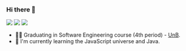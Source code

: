 ### Hi there 👋
[![](https://img.shields.io/badge/-Lucas%20Bruno-blue?style=flat-square&labelColor=blue&logo=linkedin&logoColor=white&link=https://www.linkedin.com/in/rafael-pereira-3729b6295/)](https://www.linkedin.com/in/rafael-pereira-3729b6295/)
[![](https://img.shields.io/badge/-gmail-red?style=flat-square&labelColor=red&logo=gmail&logoColor=white&link=http://link%3Dmailto:rafaelgomespereira123@gmail.com/)](http://link%3Dmailto:rafaelgomespereira123@gmail.com/)
[![](https://img.shields.io/badge/-@lucasbrunoferreira-e1306c?style=flat-square&labelColor=e1306c&logo=instagram&logoColor=white&link=https://www.instagram.com/rafgpereira/)](https://www.instagram.com/rafgpereira/)


- 👨‍🎓 Graduating in Software Engineering course (4th period) - [UnB](http://software.unb.br/).
- 🌱 I'm currently learning the JavaScript universe and Java.

